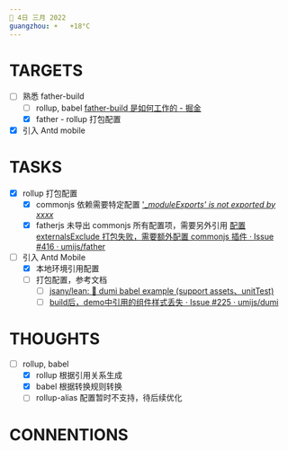 ```yaml
---
📆 4日 三月 2022
guangzhou: ☀️   +18°C
---
```


# TARGETS
- [ ] 熟悉 father-build
	- [ ] rollup, babel [father-build 是如何工作的 - 掘金](https://juejin.cn/post/6955306311751827464)
	- [x] father - rollup 打包配置
- [x] 引入 Antd mobile

# TASKS
- [x] rollup 打包配置
	- [x] commonjs 依赖需要特定配置 [ '__moduleExports' is not exported by xxxx_](https://blog.csdn.net/u011607490/article/details/87933258)
	- [x] fatherjs 未导出 commonjs 所有配置项，需要另外引用 [配置 externalsExclude 打包失败，需要额外配置 commonjs 插件 · Issue #416 · umijs/father](https://github.com/umijs/father/issues/416)
- [ ] 引入 Antd Mobile
	- [x] 本地环境引用配置
	- [ ] 打包配置，参考文档 
		- [ ]  [jsany/lean: 🍚 dumi babel example (support assets、unitTest)](https://github.com/jsany/lean)
		- [ ] [build后，demo中引用的组件样式丢失 · Issue #225 · umijs/dumi](https://github.com/umijs/dumi/issues/225)
# THOUGHTS
- [ ] rollup, babel
	- [x] rollup 根据引用关系生成
	- [x] babel 根据转换规则转换
	- [ ] rollup-alias 配置暂时不支持，待后续优化

# CONNENTIONS